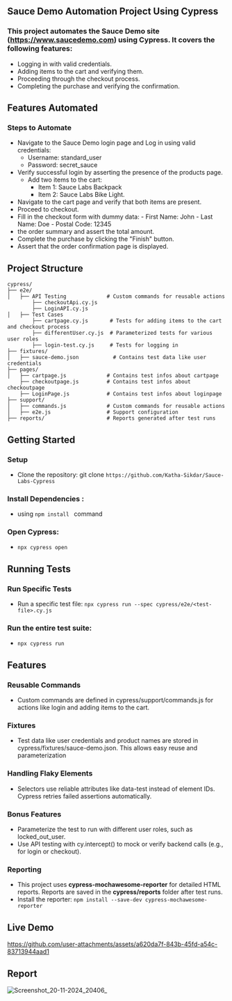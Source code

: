 ## Sauce Demo Automation Project Using Cypress
### This project automates the Sauce Demo site (https://www.saucedemo.com) using Cypress. It covers the following features:

  - Logging in with valid credentials.
  - Adding items to the cart and verifying them.
  - Proceeding through the checkout process.
  - Completing the purchase and verifying the confirmation.
    
## Features Automated
### Steps to Automate
- Navigate to the Sauce Demo login page and Log in using valid credentials:
  - Username: standard_user
  - Password: secret_sauce
- Verify successful login by asserting the presence of the products page.
  - Add two items to the cart:
      - Item 1: Sauce Labs Backpack
      - Item 2: Sauce Labs Bike Light.
- Navigate to the cart page and verify that both items are present.
- Proceed to checkout.
- Fill in the checkout form with dummy data:
      - First Name: John
      - Last Name: Doe
      - Postal Code: 12345
-  the order summary and assert the total amount.
- Complete the purchase by clicking the "Finish" button.
- Assert that the order confirmation page is displayed.

## Project Structure 
```plaintext
cypress/
├── e2e/
│   ├── API Testing             # Custom commands for reusable actions
        ├── checkoutApi.cy.js
        ├── LoginAPI.cy.js
│   ├── Test Cases
        ├── cartpage.cy.js       # Tests for adding items to the cart and checkout process
        ├── differentUser.cy.js  # Parameterized tests for various user roles
        ├── login-test.cy.js     # Tests for logging in       
├── fixtures/
│   ├── sauce-demo.json           # Contains test data like user credentials
├── pages/
│   ├── cartpage.js             # Contains test infos about cartpage
    ├── checkoutpage.js         # Contains test infos about checkoutpage
    ├── LoginPage.js            # Contains test infos about loginpage
├── support/
│   ├── commands.js             # Custom commands for reusable actions
│   ├── e2e.js                  # Support configuration
├── reports/                    # Reports generated after test runs
```






## Getting Started 
### Setup
  - Clone the repository: git clone ``` https://github.com/Katha-Sikdar/Sauce-Labs-Cypress ```
### Install Dependencies : 
  - using ```npm install ``` command
### Open Cypress:
 - ``` npx cypress open ```
   
## Running Tests
### Run Specific Tests 
  - Run a specific test file: ``` npx cypress run --spec cypress/e2e/<test-file>.cy.js ```

### Run the entire test suite: 
  - ``` npx cypress run ```

## Features 
### Reusable Commands
  - Custom commands are defined in cypress/support/commands.js for actions like login and adding items to the cart.
### Fixtures 
  - Test data like user credentials and product names are stored in cypress/fixtures/sauce-demo.json. This allows easy reuse and parameterization
### Handling Flaky Elements
  - Selectors use reliable attributes like data-test instead of element IDs. Cypress retries failed assertions automatically.

### Bonus Features
  - Parameterize the test to run with different user roles, such as locked_out_user.
  - Use API testing with cy.intercept() to mock or verify backend calls (e.g., for
    login or checkout).
    
### Reporting
  - This project uses **cypress-mochawesome-reporter** for detailed HTML reports. Reports are saved in the **cypress/reports** folder after test runs.
  - Install the reporter: ``` npm install --save-dev cypress-mochawesome-reporter ```

## Live Demo

https://github.com/user-attachments/assets/a620da7f-843b-45fd-a54c-83713944aad1


## Report 
 
![Screenshot_20-11-2024_20406_](https://github.com/user-attachments/assets/3e9c2ad1-0a36-4450-9497-58006abfe241)




